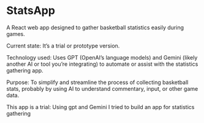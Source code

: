 # StatsApp
A React web app designed to gather basketball statistics easily during games.

Current state:
It’s a trial or prototype version.

Technology used:
Uses GPT (OpenAI’s language models) and Gemini (likely another AI or tool you’re integrating) to automate or assist with the statistics gathering app.

Purpose:
To simplify and streamline the process of collecting basketball stats, probably by using AI to understand commentary, input, or other game data.

This app is a trial: Using gpt and Gemini I tried to build an app for statistics gathering
